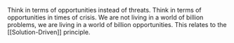 
Think in terms of opportunities instead of threats. Think in terms of opportunities in times of crisis. We are not living in a world of billion problems, we are living in a world of billion opportunities.
This relates to the [[Solution-Driven]] principle.